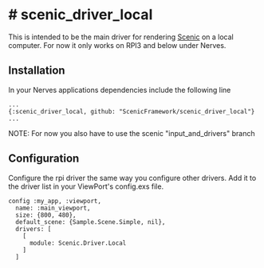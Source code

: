 # # scenic_driver_local

This is intended to be the main driver for rendering [Scenic](https://github.com/boydm/scenic) on a local computer. For now it only works on RPI3 and below under Nerves.


## Installation

In your Nerves applications dependencies include the following line

    ...
    {:scenic_driver_local, github: "ScenicFramework/scenic_driver_local"}
    ...

NOTE: For now you also have to use the scenic "input_and_drivers" branch

## Configuration

Configure the rpi driver the same way you configure other drivers. Add it
to the driver list in your ViewPort's config.exs file.

    config :my_app, :viewport,
      name: :main_viewport,
      size: {800, 480},
      default_scene: {Sample.Scene.Simple, nil},
      drivers: [
        [
          module: Scenic.Driver.Local
        ]
      ]


